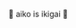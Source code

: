 🐶 aiko is ikigai 🐶

<!--
### Hi there 👋

- 🐶 aiko is ikigai
- 👩🏻‍💻 I’m interested in education and technology
  - 🏕 In education, especially secondary education
  - 🍪 In technology, especially React, Next.js, DDD, OOP and so on...

**ogakuzuko/ogakuzuko** is a ✨ _special_ ✨ repository because its `README.md` (this file) appears on your GitHub profile.

Here are some ideas to get you started:

### Hi there 👋

- 🔭 I’m currently working on ...
- 🌱 I’m currently learning ...
- 👯 I’m looking to collaborate on ...
- 🤔 I’m looking for help with ...
- 💬 Ask me about ...
- 📫 How to reach me: ...
- 😄 Pronouns: ...
- ⚡ Fun fact: ...
-->
